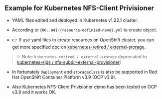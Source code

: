 ## Example for Kubernetes NFS-Client Privisioner

- YAML files edited and deployed in Kubernetes v1.22.1 cluster.

- According to `{00..04}-{resource-definied-name}.yml` to create object.

- 👉 If use yaml files to create resources on OpenShift cluster, you can get more specified doc on [kubernetes-retired / external-storage](https://github.com/kubernetes-retired/external-storage/tree/master/nfs-client).

> ✨ Note: `kubernetes-retired / external-storage` deprecated to [kubernetes-sigs / nfs-subdir-external-provisioner](https://github.com/kubernetes-sigs/nfs-subdir-external-provisioner)!

- In fortunately `deployment` and `storageclass` is also be supported in Red Hat OpenShift Container Platform v3.9 (OCP v3.9).

- Also Kubernetes NFS-Client Privisioner demo has been tested on OCP v3.9 and it works OK.
